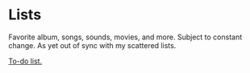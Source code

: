 # Lists

Favorite album, songs, sounds, movies, and more. Subject to constant change. As yet out of sync with my scattered lists.

[To-do list.](TODO.md)
